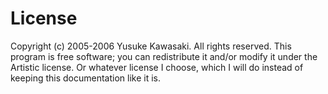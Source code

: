 # License

Copyright (c) 2005-2006 Yusuke Kawasaki. All rights reserved. This
program is free software; you can redistribute it and/or modify it under
the Artistic license. Or whatever license I choose, which I will do
instead of keeping this documentation like it is.
